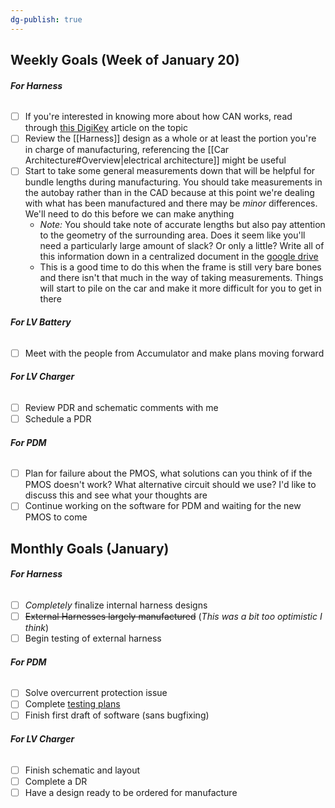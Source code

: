 ```yaml
---
dg-publish: true
---
```

## Weekly Goals (Week of January 20)

###### **For Harness**
- [ ] If you're interested in knowing more about how CAN works, read through [this DigiKey](https://www.digikey.com/en/blog/the-basics-of-the-controller-area-network) article on the topic
- [ ] Review the [[Harness]] design as a whole or at least the portion you're in charge of manufacturing, referencing the [[Car Architecture#Overview|electrical architecture]] might be useful
- [ ] Start to take some general measurements down that will be helpful for bundle lengths during manufacturing. You should take measurements in the autobay rather than in the CAD because at this point we're dealing with what has been manufactured and there may be *minor* differences. We'll need to do this before we can make anything
	- *Note:* You should take note of accurate lengths but also pay attention to the geometry of the surrounding area. Does it seem like you'll need a particularly large amount of slack? Or only a little? Write all of this information down in a centralized document in the [google drive](https://drive.google.com/drive/u/1/folders/1XJQPlfdeBkZnX8IhdU2FMexnPGzltzIY) 
	- This is a good time to do this when the frame is still very bare bones and there isn't that much in the way of taking measurements. Things will start to pile on the car and make it more difficult for you to get in there

###### **For LV Battery**
- [ ] Meet with the people from Accumulator and make plans moving forward

###### **For LV Charger**
- [ ] Review PDR and schematic comments with me
- [ ] Schedule a PDR

###### **For PDM**
- [ ] Plan for failure about the PMOS, what solutions can you think of if the PMOS doesn't work? What alternative circuit should we use? I'd like to discuss this and see what your thoughts are
- [ ] Continue working on the software for PDM and waiting for the new PMOS to come

## Monthly Goals (January)

###### **For Harness**
- [ ] *Completely* finalize internal harness designs
- [ ] ~~External Harnesses largely manufactured~~ (*This was a bit too optimistic I think*)
- [ ] Begin testing of external harness

###### **For PDM**
- [ ] Solve overcurrent protection issue
- [ ] Complete [testing plans](https://docs.google.com/document/d/1Ojkzd-2abVfz04r5hTp6LYRJP8-pr1D0azjeg3GUBKw/edit?usp=sharing) 
- [ ] Finish first draft of software (sans bugfixing)

###### **For LV Charger**
- [ ] Finish schematic and layout
- [ ] Complete a DR
- [ ] Have a design ready to be ordered for manufacture